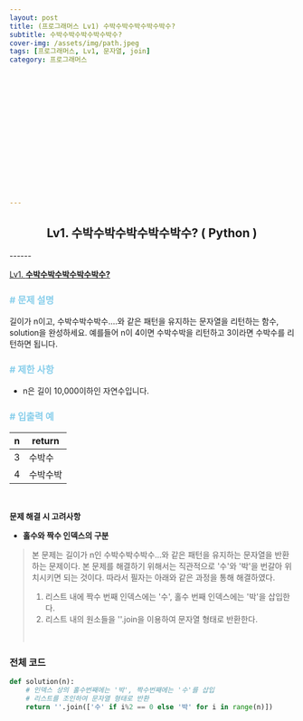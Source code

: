 ```yaml
---
layout: post
title: (프로그래머스 Lv1) 수박수박수박수박수박수?
subtitle: 수박수박수박수박수박수?
cover-img: /assets/img/path.jpeg
tags: [프로그래머스, Lv1, 문자열, join]
category: 프로그래머스

















---
```


<center>
  <h2>
    Lv1. 수박수박수박수박수박수? ( Python )
  </h2>
</center>
------

[Lv1. **수박수박수박수박수박수?**](https://programmers.co.kr/learn/courses/30/lessons/12922)

### <span style="color:skyblue"># 문제 설명</span>

길이가 n이고, 수박수박수박수....와 같은 패턴을 유지하는 문자열을 리턴하는 함수, solution을 완성하세요. 예를들어 n이 4이면 수박수박을 리턴하고 3이라면 수박수를 리턴하면 됩니다.

### <span style="color:skyblue"># 제한 사항</span>

- n은 길이 10,000이하인 자연수입니다.

### <span style="color:skyblue"># 입출력 예</span>

| n    | return   |
| ---- | -------- |
| 3    | 수박수   |
| 4    | 수박수박 |

<br>

 **문제 해결 시 고려사항**

- **홀수와 짝수 인덱스의 구분**

>  본 문제는 길이가 n인 수박수박수박수...와 같은 패턴을 유지하는 문자열을 반환하는 문제이다. 본 문제를 해결하기 위해서는 직관적으로 '수'와 '박'을 번갈아 위치시키면 되는 것이다. 따라서 필자는 아래와 같은 과정을 통해 해결하였다.
>
>  1. 리스트 내에 짝수 번째 인덱스에는 '수', 홀수 번째 인덱스에는 '박'을 삽입한다.
>  2. 리스트 내의 원소들을 ''.join을 이용하여 문자열 형태로 반환한다.
>
>  <br>

### 전체 코드

```python
def solution(n):
    # 인덱스 상의 홀수번째에는 '박', 짝수번째에는 '수'를 삽입
    # 리스트를 조인하여 문자열 형태로 반환
    return ''.join(['수' if i%2 == 0 else '박' for i in range(n)])
```

